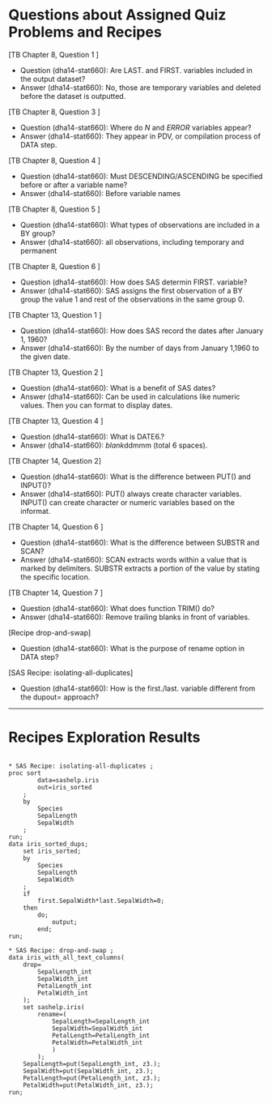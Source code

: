 
# Questions about Assigned Quiz Problems and Recipes

[TB Chapter 8, Question 1 ] 
* Question (dha14-stat660): Are LAST. and FIRST. variables included in the output dataset?  
* Answer (dha14-stat660): No, those are temporary variables and deleted before the dataset is outputted.

 [TB Chapter 8, Question 3 ] 
* Question (dha14-stat660): Where do _N_ and _ERROR_ variables appear?
* Answer (dha14-stat660): They appear in PDV, or compilation process of DATA step. 

[TB Chapter 8, Question 4 ] 
* Question (dha14-stat660): Must DESCENDING/ASCENDING be specified before or after a variable name?
* Answer (dha14-stat660): Before variable names 

[TB Chapter 8, Question 5 ] 
* Question (dha14-stat660): What types of observations are included in a BY group?
* Answer (dha14-stat660): all observations, including temporary and permanent

[TB Chapter 8, Question 6 ] 
* Question (dha14-stat660): How does SAS determin FIRST. variable? 
* Answer (dha14-stat660): SAS assigns the first observation of a BY group the value 1 and rest of the observations in the same group 0.

[TB Chapter 13, Question 1 ] 
* Question (dha14-stat660): How does SAS record the dates after January 1, 1960?  
* Answer (dha14-stat660): By the number of days from January 1,1960 to the given date. 

[TB Chapter 13, Question 2 ] 
* Question (dha14-stat660): What is a benefit of SAS dates?
* Answer (dha14-stat660): Can be used in calculations like numeric values. Then you can format to display dates. 

[TB Chapter 13, Question 4 ] 
* Question (dha14-stat660): What is DATE6.?
* Answer (dha14-stat660): *blank*ddmmm (total 6 spaces). 

[TB Chapter 14, Question 2] 
* Question (dha14-stat660): What is the difference between PUT() and INPUT()?
* Answer (dha14-stat660): PUT() always create character variables. INPUT() can create character or numeric variables based on the informat.

[TB Chapter 14, Question 6 ] 
* Question (dha14-stat660): What is the difference between SUBSTR and SCAN? 
* Answer (dha14-stat660): SCAN extracts words within a value that is marked by delimiters. SUBSTR extracts a portion of the value by stating the specific location. 

[TB Chapter 14, Question 7 ] 
* Question (dha14-stat660): What does function TRIM() do?
* Answer (dha14-stat660): Remove trailing blanks in front of variables.

[Recipe drop-and-swap] 
* Question (dha14-stat660): What is the purpose of rename option in DATA step?

[SAS Recipe: isolating-all-duplicates] 
* Question (dha14-stat660): How is the first./last. variable different from the dupout= approach?

***



# Recipes Exploration Results



```SAS

* SAS Recipe: isolating-all-duplicates ;
proc sort 
		data=sashelp.iris
		out=iris_sorted
	; 
	by 
		Species 
		SepalLength
		SepalWidth
	; 
run; 
data iris_sorted_dups; 
	set iris_sorted; 
	by
		Species
		SepalLength
		SepalWidth
	; 
	if 
		first.SepalWidth*last.SepalWidth=0; 
	then 
		do; 
			output; 
		end; 
run; 

* SAS Recipe: drop-and-swap ;
data iris_with_all_text_columns(
	drop=
		SepalLength_int
		SepalWidth_int
		PetalLength_int
		PetalWidth_int
	); 
	set sashelp.iris(
		rename=(
			SepalLength=SepalLength_int
			SepalWidth=SepalWidth_int
			PetalLength=PetalLength_int
			PetalWidth=PetalWidth_int
			)
		); 
	SepalLength=put(SepalLength_int, z3.); 
	SepalWidth=put(SepalWidth_int, z3.); 
	PetalLength=put(PetalLength_int, z3.); 
	PetalWidth=put(PetalWidth_int, z3.); 
run; 


```
